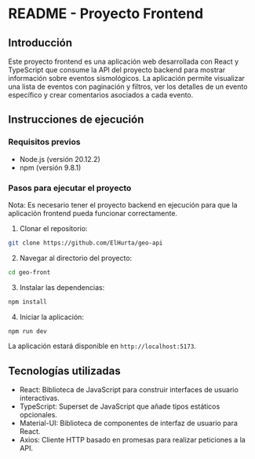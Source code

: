 # README - Proyecto Frontend

## Introducción

Este proyecto frontend es una aplicación web desarrollada con React y TypeScript que consume la API del proyecto backend para mostrar información sobre eventos sismológicos. La aplicación permite visualizar una lista de eventos con paginación y filtros, ver los detalles de un evento específico y crear comentarios asociados a cada evento.

## Instrucciones de ejecución

### Requisitos previos

- Node.js (versión 20.12.2)
- npm (versión 9.8.1)

### Pasos para ejecutar el proyecto

Nota: Es necesario tener el proyecto backend en ejecución para que la aplicación frontend pueda funcionar correctamente.

1. Clonar el repositorio:

```bash
git clone https://github.com/ElHurta/geo-api
```

2. Navegar al directorio del proyecto:

```bash
cd geo-front
```

3. Instalar las dependencias:

```bash
npm install
```

4. Iniciar la aplicación:

```bash
npm run dev
```

La aplicación estará disponible en `http://localhost:5173`.

## Tecnologías utilizadas

- React: Biblioteca de JavaScript para construir interfaces de usuario interactivas.
- TypeScript: Superset de JavaScript que añade tipos estáticos opcionales.
- Material-UI: Biblioteca de componentes de interfaz de usuario para React.
- Axios: Cliente HTTP basado en promesas para realizar peticiones a la API.
